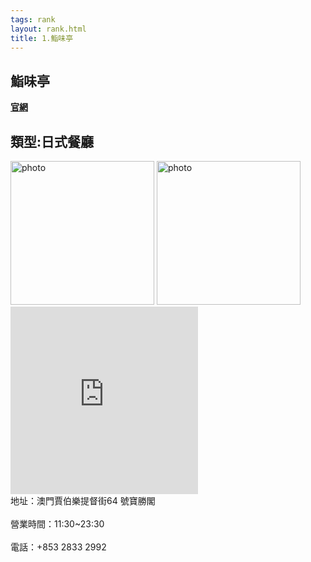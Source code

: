```yaml
---
tags: rank
layout: rank.html
title: 1.鮨味亭
---
```



<h2>鮨味亭</h2>
<a href='https://www.sushimitei.com/contact.html'><b>官網</b></a>
<h2>類型:日式餐廳</h2>

<img src="https://guangdong-group.com/wp-content/uploads/2019/11/%E9%AE%A8%E5%91%B3%E4%BA%AD.jpg" alt="photo" width="230" height="230">
<img src="https://static8.orstatic.com/userphoto/doorphoto/B/8XC/01RH2J9261FB4D89D97426px.jpg" alt="photo" width="230" height="230">
<iframe src="https://www.google.com/maps/embed?pb=!1m14!1m8!1m3!1d14775.092353874996!2d113.5587061!3d22.2107281!3m2!1i1024!2i768!4f13.1!3m3!1m2!1s0x0%3A0xdb5aec1bb220347c!2sSushimitei%20Japanese%20Restaurant!5e0!3m2!1szh-TW!2s!4v1612250450816!5m2!1szh-TW!2s" width="300" height="300" frameborder="0" style="border:0;" allowfullscreen="" aria-hidden="false" tabindex="0"></iframe>
<br>地址：澳門賈伯樂提督街64 號寶勝閣</br>
<br>營業時間：11:30~23:30 </br>
<br>電話：+853 2833 2992</br>
